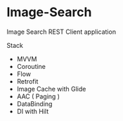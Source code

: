 # Image-Search
Image Search REST Client application

Stack

- MVVM
- Coroutine
- Flow
- Retrofit
- Image Cache with Glide
- AAC ( Paging )
- DataBinding
- DI with Hilt
